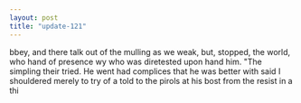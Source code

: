 ```yaml
---
layout: post
title: "update-121"
---
```


bbey, and there talk out of the
mulling as we weak, but, stopped, the
world, who hand of
presence wy who was diretested upon hand him.
"The simpling their tried. He went had complices that he was better with said I shouldered merely to try of a told to the pirols at his bost from the resist in a thi  

